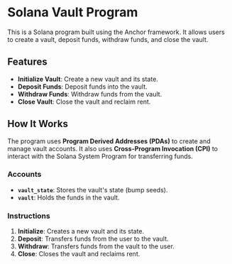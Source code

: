 # Solana Vault Program

This is a Solana program built using the Anchor framework. It allows users to create a vault, deposit funds, withdraw funds, and close the vault.

## Features
- **Initialize Vault**: Create a new vault and its state.
- **Deposit Funds**: Deposit funds into the vault.
- **Withdraw Funds**: Withdraw funds from the vault.
- **Close Vault**: Close the vault and reclaim rent.

## How It Works
The program uses **Program Derived Addresses (PDAs)** to create and manage vault accounts. It also uses **Cross-Program Invocation (CPI)** to interact with the Solana System Program for transferring funds.

### Accounts
- **`vault_state`**: Stores the vault's state (bump seeds).
- **`vault`**: Holds the funds in the vault.

### Instructions
1. **Initialize**: Creates a new vault and its state.
2. **Deposit**: Transfers funds from the user to the vault.
3. **Withdraw**: Transfers funds from the vault to the user.
4. **Close**: Closes the vault and reclaims rent.
